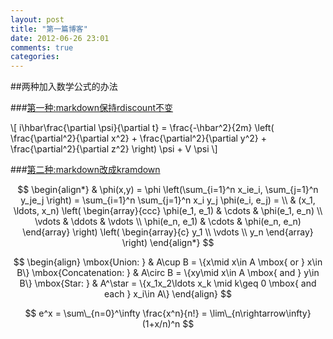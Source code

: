 ```yaml
---
layout: post
title: "第一篇博客"
date: 2012-06-26 23:01
comments: true
categories:
---
```

##两种加入数学公式的办法

###[第一种:markdown保持rdiscount不变](http://greglus.com/blog/2011/11/29/integrate-MathJax-LaTeX-and-MathML-Markup-in-Octopress/)

<div markdown="0">
\[ i\hbar\frac{\partial \psi}{\partial t}
  = \frac{-\hbar^2}{2m} \left(
    \frac{\partial^2}{\partial x^2}
    + \frac{\partial^2}{\partial y^2}
    + \frac{\partial^2}{\partial z^2}
  \right) \psi + V \psi \]
</div>

###[第二种:markdown改成kramdown](http://www.idryman.org/blog/2012/03/10/writing-math-equations-on-octopress/)

$$
\begin{align*}
  & \phi(x,y) = \phi \left(\sum_{i=1}^n x_ie_i, \sum_{j=1}^n y_je_j \right)
  = \sum_{i=1}^n \sum_{j=1}^n x_i y_j \phi(e_i, e_j) = \\
  & (x_1, \ldots, x_n) \left( \begin{array}{ccc}
      \phi(e_1, e_1) & \cdots & \phi(e_1, e_n) \\
      \vdots & \ddots & \vdots \\
      \phi(e_n, e_1) & \cdots & \phi(e_n, e_n)
    \end{array} \right)
  \left( \begin{array}{c}
      y_1 \\
      \vdots \\
      y_n
    \end{array} \right)
\end{align*}
$$

$$
\begin{align}
\mbox{Union: } & A\cup B = \{x\mid x\in A \mbox{ or } x\in B\} 
\mbox{Concatenation: } & A\circ B  = \{xy\mid x\in A \mbox{ and } y\in B\} 
\mbox{Star: } & A^\star  = \{x_1x_2\ldots x_k \mid  k\geq 0 \mbox{ and each } x_i\in A\} 
\end{align}
$$


$$ 
e^x = \sum\_{n=0}^\infty \frac{x^n}{n!} = \lim\_{n\rightarrow\infty} (1+x/n)^n 
$$
